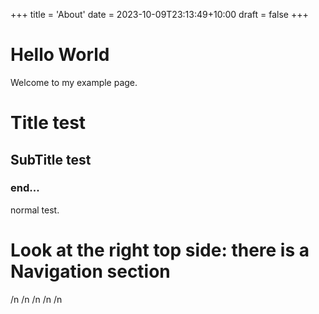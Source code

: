 +++
title = 'About'
date = 2023-10-09T23:13:49+10:00
draft = false
+++

<!-- Your HTML content goes here -->
<div>
  <h1>Hello World</h1>
  <p>Welcome to my example page.</p>
</div>


# Title test
## SubTitle test
### end...

normal test.

# Look at the right top side: there is a Navigation section
/n
/n
/n
/n
/n
